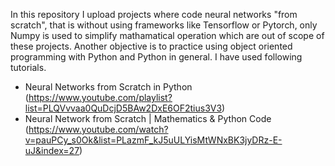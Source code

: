 In this repository I upload projects where code neural networks "from scratch", that is without using frameworks like Tensorflow or Pytorch, only Numpy is used to simplify mathamatical operation which are out of scope of these projects. Another objective is to practice using object oriented programming with Python and Python in general. I have used following tutorials.
- Neural Networks from Scratch in Python (https://www.youtube.com/playlist?list=PLQVvvaa0QuDcjD5BAw2DxE6OF2tius3V3)
- Neural Network from Scratch | Mathematics & Python Code (https://www.youtube.com/watch?v=pauPCy_s0Ok&list=PLazmF_kJ5uULYisMtWNxBK3jyDRz-E-uJ&index=27)
